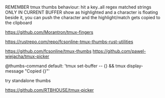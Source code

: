 REMEMBER tmux thumbs behaviour:
hit a key..all regex matched strings ONLY IN CURRENT BUFFER show as highlighted and a character is floating beside it, you can push the character and the highlight/match gets copied to the clipboard

https://github.com/Morantron/tmux-fingers


https://rustrepo.com/repo/fcsonline-tmux-thumbs-rust-utilities

https://github.com/fcsonline/tmux-thumbs
https://github.com/pawel-wiejacha/tmux-picker


@thumbs-command
default: 'tmux set-buffer -- {} && tmux display-message \"Copied {}\"'

try standalone thumbs 

https://github.com/RTBHOUSE/tmux-picker